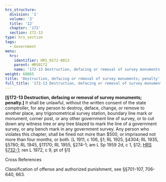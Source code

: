```yaml
---
hrs_structure:
  division: '1'
  volume: '3'
  title: '12'
  chapter: '172'
  section: 172-13
type: hrs_section
tags:
  - Government
menu:
  hrs:
    identifier: HRS_0172-0013
    parent: HRS0172
    name: '172-13 Destruction, defacing or removal of survey monuments; penalty'
weight: 68065
title: 'Destruction, defacing or removal of survey monuments; penalty'
full_title: '172-13 Destruction, defacing or removal of survey monuments; penalty'
---
```

**[§172-13 Destruction, defacing or removal of survey monuments; penalty.]** It shall be unlawful, without the written consent of the state comptroller, for any person to destroy, deface, change, or remove to another place, any trigonometrical survey station, boundary line mark or monument, corner post, or any other government line of survey, or to cut down any witness tree or any tree blazed to mark the line of a government survey, or any bench mark in any government survey. Any person who violates this chapter, shall be fined not more than $500, or imprisoned not more than four months, or both. [L 1911, c 106, §1; RL 1925, §4304; RL 1935, §5780; RL 1945, §11170; RL 1955, §274-1; am L Sp 1959 2d, c 1, §12; [HRS §732-1](/title-37/chapter-732/section-732-1/); ren L 1972, c 9, pt of §1]

Cross References

Classification of offense and authorized punishment, see §§701-107, 706-640, 663.
